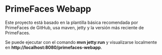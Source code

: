 # PrimeFaces Webapp
Este proyecto está basado en la plantilla básica recomendada por PrimeFaces de GitHub, usa maven, jetty y la versión más reciente de PrimeFaces. 

Se puede ejecutar con el comando <strong>mvn jetty:run</strong> y visualizarse localmente en <strong>http://localhost:8080/primefaces-webapp</strong>.
